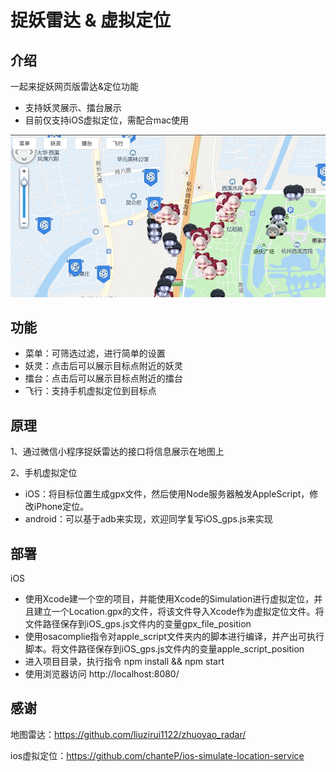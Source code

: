 # 捉妖雷达 & 虚拟定位

## 介绍

一起来捉妖网页版雷达&定位功能
    
  - 支持妖灵展示、擂台展示
  - 目前仅支持iOS虚拟定位，需配合mac使用
  
![alt text](./docs/zhuoyao.jpg)
  
## 功能

- 菜单：可筛选过滤，进行简单的设置
- 妖灵：点击后可以展示目标点附近的妖灵
- 擂台：点击后可以展示目标点附近的擂台
- 飞行：支持手机虚拟定位到目标点

## 原理

1、通过微信小程序捉妖雷达的接口将信息展示在地图上

2、手机虚拟定位
  - iOS：将目标位置生成gpx文件，然后使用Node服务器触发AppleScript，修改iPhone定位。
  - android：可以基于adb来实现，欢迎同学复写iOS_gps.js来实现

## 部署

iOS
  - 使用Xcode建一个空的项目，并能使用Xcode的Simulation进行虚拟定位，并且建立一个Location.gpx的文件，将该文件导入Xcode作为虚拟定位文件。将文件路径保存到iOS_gps.js文件内的变量gpx_file_position
  - 使用osacomplie指令对apple_script文件夹内的脚本进行编译，并产出可执行脚本。将文件路径保存到iOS_gps.js文件内的变量apple_script_position
  - 进入项目目录，执行指令 npm install && npm start
  - 使用浏览器访问 http://localhost:8080/

## 感谢

地图雷达：https://github.com/liuzirui1122/zhuoyao_radar/

ios虚拟定位：https://github.com/chanteP/ios-simulate-location-service